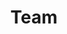 ---
templateKey: team
path: /team
title: Team

teamGroups:
  - positionType: Schulleitung
    intro: >- 
    teamMembers:
    - title: Irene Pfenninger
      positionType: Schulleitung
      position: 'Begleitung im Schulalltag'
      experience: >-
        Sozialpädagogin (HF Agogis), langjährige Berufserfahrung mit Kindern und
        Jugendlichen mit herausforderndem Verhalten
      image: /img/irene-e1448835722886.jpg
      children:
        - name: Navin
          year: '2012'
  
    - title: Karin Escher
      positionType: Schulleitung
      position: 'Begleitung im Schulalltag'
      experience: ' Spielgruppenleiterin Zertifikat SSLV, Drogistin HF mit mehrjähriger Erfahrung im praxisnahen Unterrichten von Berufsschülern (überbetriebliche Kurse Drogisten)'
      image: /img/karin.jpg
      children:
        - name: Jael
          year: '2012'
        - name: Louis
          year: '2015'
  
    - title: Martina Kunz Guggenbühl
      positionType: Schulleitung
      position: 'Lernbegleiterin im Schulalltag'
      experience: >-
        Primarlehrerin, Tanz- und Bewegungspädagogin, Lern- und
        Entwicklungsbegleiterin, rituelle Singgruppenleiterin, Weiterbildung in
        integrativer Prozessbegleitung IBP, Elternbildung in integrativer Erziehung,
        mehrjährige Erfahrung als Primarlehrerin und als Lehrperson für Integrative
        Förderung (IF) und Deutsch als Zweitsprache (DaZ). Praktikum Montessori -
        Kindergarten. Entwicklung und Durchführung von Gesundheits-und
        Bewegungsprojekten in Zusammenarbeit mit Samowar Meilen, Kursleiterin
        Eltern-Kind Tanzen & Singen / Kindertanzen.
      image: /img/martina-1024x575.jpg
      children:
        - name: Jara
          year: '2006'
        - name: Kerim
          year: '2008'
  
    - title: Michael Guggenbühl
      positionType: Schulleitung
      position: >-
        Lernbegleiter im Schulalltag, Technik, Infrastruktur und
        Umgebungspflege
      image: /img/michael-2.jpg
      experience: >-
        Mehrjährige Berufserfahrung als Primarlehrer auf der Unter-und
        Mittelstufe, Elektroniker, Tontechniker, Betriebsleiter, Weiterbildung:
        Elternbildung in integrativer Erziehung
      children:
        - name: Jara
          year: '2006'
        - name: Kerim
          year: '2008'

---